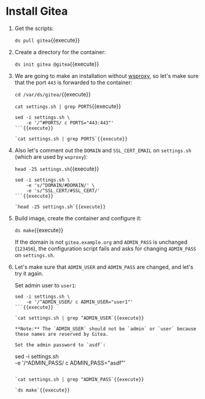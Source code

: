 # Install Gitea

1. Get the scripts:

   `ds pull gitea`{{execute}}

2. Create a directory for the container:

   `ds init gitea @gitea`{{execute}}
   
3. We are going to make an installation without
   [wsproxy](https://gitlab.com/docker-scripts/wsproxy), so let's make
   sure that the port `443` is forwarded to the container:

   `cd /var/ds/gitea/`{{execute}}
   
   `cat settings.sh | grep PORTS`{{execute}}
   
   ```
   sed -i settings.sh \
       -e '/^#PORTS/ c PORTS="443:443"'
   ```{{execute}}
   
   `cat settings.sh | grep PORTS`{{execute}}
   
4. Also let's comment out the `DOMAIN` and `SSL_CERT_EMAIL` on
   `settings.sh` (which are used by `wsproxy`):
   
   `head -25 settings.sh`{{execute}}
   
   ```
   sed -i settings.sh \
       -e 's/^DOMAIN/#DOMAIN/' \
       -e 's/^SSL_CERT/#SSL_CERT/'
   ```{{execute}}
   
   `head -25 settings.sh`{{execute}}

5. Build image, create the container and configure it:

   `ds make`{{execute}}

   If the domain is not `gitea.example.org` and `ADMIN_PASS` is unchanged
   (`123456`), the configuration script fails and asks for changing
   `ADMIN_PASS` on `settings.sh`.

6. Let's make sure that `ADMIN_USER` and `ADMIN_PASS` are changed, and let's try
   it again.

   Set admin user to `user1`:

   ```
   sed -i settings.sh \
       -e '/^ADMIN_USER/ c ADMIN_USER="user1"'
   ```{{execute}}
   
   `cat settings.sh | grep ^ADMIN_USER`{{execute}}
   
   **Note:** The `ADMIN_USER` should not be `admin` or `user` because
   these names are reserved by Gitea.
   
   Set the admin password to `asdf`:
   
   ```
   sed -i settings.sh \
       -e '/^ADMIN_PASS/ c ADMIN_PASS="asdf"'
   ```{{execute}}
   
   `cat settings.sh | grep ^ADMIN_PASS`{{execute}}
   
   `ds make`{{execute}}
